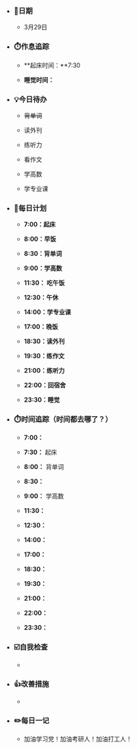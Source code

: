 - ### 📆日期

  - 3月29日

- ### ⏱️作息追踪

  - **起床时间：**7:30

  - **睡觉时间：**

- ### 💡今日待办

  - ~~背单词~~

  - 读外刊

  - 练听力

  - 看作文

  - 学高数

  - 学专业课

- ### 📝每日计划

  - **7:00：起床**

  - **8:00：早饭**

  - **8:30：背单词**

  - **9:00：学高数**

  - **11:30： 吃午饭**

  - **12:30：午休**

  - **14:00：学专业课**

  - **17:00：晚饭**

  - **18:30：读外刊**

  - **19:30：练作文**

  - **21:00：练听力**

  - **22:00：回宿舍**

  - **23:30：睡觉**

- ### ⏱️时间追踪（时间都去哪了？）

  - **7:00：**
  - **7:30：** 起床

  - **8:00：** 背单词

  - **8:30：**

  - **9:00：** 学高数

  - **11:30：** 

  - **12:30：**

  - **14:00：**

  - **17:00：**

  - **18:30：**

  - **19:30：**

  - **21:00：**

  - **22:00：**

  - **23:30：**

- ### ☑️自我检查

  - 

- ### 👍改善措施

  - 

- ### ✏️每日一记

  - 加油学习党！加油考研人！加油打工人！
